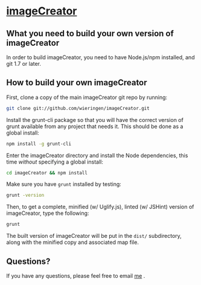 [imageCreator](http://baijs.com/imagecreator) 
==================================================

What you need to build your own version of imageCreator
--------------------------------------

In order to build imageCreator, you need to have Node.js/npm installed, and git 1.7 or later.


How to build your own imageCreator
----------------------------

First, clone a copy of the main imageCreator git repo by running:

```bash
git clone git://github.com/wieringen/imageCreator.git
```

Install the grunt-cli package so that you will have the correct version of grunt available from any project that needs it. This should be done as a global install:

```bash
npm install -g grunt-cli
```

Enter the imageCreator directory and install the Node dependencies, this time *without* specifying a global install:

```bash
cd imageCreator && npm install
```

Make sure you have `grunt` installed by testing:

```bash
grunt -version
```

Then, to get a complete, minified (w/ Uglify.js), linted (w/ JSHint) version of imageCreator, type the following:

```bash
grunt
```

The built version of imageCreator will be put in the `dist/` subdirectory, along with the minified copy and associated map file.


Questions?
----------

If you have any questions, please feel free to email [me](mailto:wieringen@gmail.com) .



